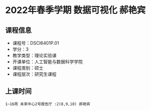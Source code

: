 # 2022年春季学期 数据可视化 郝艳宾






## 课程信息

- 课程号：DSCI6401P.01
- 学分：3
- 教学类型：理论实验课
- 开课单位：人工智能与数据科学学院
- 课程类别：硕士
- 课程层次：研究生课程

## 上课时间

```
1~16周 未来中心2号报告厅 :2(8,9,10) 郝艳宾
```

